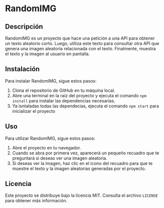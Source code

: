 # RandomIMG

## Descripción

RandomIMG es un proyecto que hace una petición a una API para obtener un texto aleatorio corto. Luego, utiliza este texto para consultar otra API que genera una imagen aleatoria relacionada con el texto. Finalmente, muestra el texto y la imagen al usuario en pantalla.

## Instalación

Para instalar RandomIMG, sigue estos pasos:

1. Clona el repositorio de GitHub en tu máquina local.
2. Abre una terminal en la raíz del proyecto y ejecuta el comando `npm install` para instalar las dependencias necesarias.
3. Ya isntaladas todas las dependecias, ejecuta el comando `npm start` para inicializar el proyecto

## Uso

Para utilizar RandomIMG, sigue estos pasos:

1. Abre el proyecto en tu navegador.
2. Cuando se abra por primera vez, aparecerá un pequeño recuadro que te preguntará si deseas ver una imagen aleatoria.
3. Si deseas ver la imagen, haz clic en el icono del recuadro para que te muestre el texto y la imagen aleatorias generadas por el proyecto.

## Licencia

Este proyecto se distribuye bajo la licencia MIT. Consulta el archivo `LICENSE` para obtener más información.
